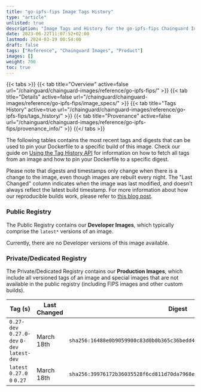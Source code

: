 ```yaml
---
title: "go-ipfs-fips Image Tags History"
type: "article"
unlisted: true
description: "Image Tags and History for the go-ipfs-fips Chainguard Image"
date: 2023-06-22T11:07:52+02:00
lastmod: 2024-03-19 00:54:00
draft: false
tags: ["Reference", "Chainguard Images", "Product"]
images: []
weight: 700
toc: true
---
```


{{< tabs >}}
{{< tab title="Overview" active=false url="/chainguard/chainguard-images/reference/go-ipfs-fips/" >}}
{{< tab title="Details" active=false url="/chainguard/chainguard-images/reference/go-ipfs-fips/image_specs/" >}}
{{< tab title="Tags History" active=true url="/chainguard/chainguard-images/reference/go-ipfs-fips/tags_history/" >}}
{{< tab title="Provenance" active=false url="/chainguard/chainguard-images/reference/go-ipfs-fips/provenance_info/" >}}
{{</ tabs >}}

The following tables contains the most recent tags and digests that can be used to pin your Dockerfile to a specific build of this image. Check our guide on [Using the Tag History API](/chainguard/chainguard-images/using-the-tag-history-api/) for information on how to fetch all tags from an image and how to pin your Dockerfile to a specific digest.

Please note that digests and timestamps only change when there is a change to the image, even though images are rebuilt every night. The "Last Changed" column indicates when the image was last modified, and doesn't always reflect the latest build timestamp. For more information about how our reproducible builds work, please refer to [this blog post](https://www.chainguard.dev/unchained/reproducing-chainguards-reproducible-image-builds).

### Public Registry
The Public Registry contains our **Developer Images**, which typically comprise the `latest*` versions of an image.

Currently, there are no Developer versions of this image available.

### Private/Dedicated Registry
The Private/Dedicated Registry contains our **Production Images**, which include all versioned tags of an image and special images that are not available in the public registry (including FIPS images and other custom builds).

| Tag (s)                                       | Last Changed | Digest                                                                    |
|-----------------------------------------------|--------------|---------------------------------------------------------------------------|
|  `0.27-dev` `0.27.0-dev` `0-dev` `latest-dev` | March 18th   | `sha256:16488e0b9059900c83d0b0b365c36bedd4597d56e92ecc822953f96a8547e15c` |
|  `latest` `0.27.0` `0` `0.27`                 | March 18th   | `sha256:39976172b36035528f6cd811d70da7968ef84ced9c76a8283f9ef08e8c928f4d` |

